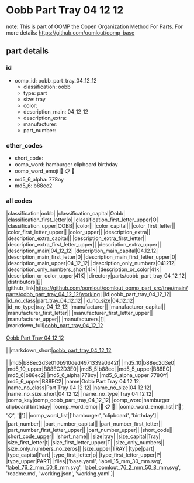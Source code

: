 # Oobb Part Tray 04 12 12  

note: This is part of OOMP the Oopen Organization Method For Parts. For more details: https://github.com/oomlout/oomp_base

##  part details





### id
* oomp_id: oobb_part_tray_04_12_12
  * classification: oobb
  * type: part
  * size: tray
  * color: 
  * description_main: 04_12_12
  * description_extra: 
  * manufacturer: 
  * part_number: 

### other_codes
* short_code: 
* oomp_word: hamburger clipboard birthday
* oomp_word_emoji :hamburger: :clipboard: :birthday:
* md5_6_alpha: 778oy
* md5_6: b88ec2

### all codes 
|classification|oobb|
|classification_capital|Oobb|
|classification_first_letter|o|
|classification_first_letter_upper|O|
|classification_upper|OOBB|
|color||
|color_capital||
|color_first_letter||
|color_first_letter_upper||
|color_upper||
|description_extra||
|description_extra_capital||
|description_extra_first_letter||
|description_extra_first_letter_upper||
|description_extra_upper||
|description_main|04_12_12|
|description_main_capital|04.12.12|
|description_main_first_letter|0|
|description_main_first_letter_upper|0|
|description_main_upper|04_12_12|
|description_only_numbers|041212|
|description_only_numbers_short|41k|
|description_or_color|41k|
|description_or_color_upper|41K|
|directory|parts/oobb_part_tray_04_12_12|
|distributors|[]|
|github_link|https://github.com/oomlout/oomlout_oomp_part_src/tree/main/parts/oobb_part_tray_04_12_12/working|
|id|oobb_part_tray_04_12_12|
|id_no_class|part_tray_04_12_12|
|id_no_size|04_12_12|
|id_no_type|tray_04_12_12|
|manufacturer||
|manufacturer_capital||
|manufacturer_first_letter||
|manufacturer_first_letter_upper||
|manufacturer_upper||
|manufacturers|[]|
|markdown_full|[oobb_part_tray_04_12_12](https://github.com/oomlout/oomlout_oomp_part_src/tree/main/parts/oobb_part_tray_04_12_12/working)<br>[](https://github.com/oomlout/oomlout_oomp_part_src/tree/main/parts/oobb_part_tray_04_12_12/working)<br>[Oobb Part Tray 04 12 12](https://github.com/oomlout/oomlout_oomp_part_src/tree/main/parts/oobb_part_tray_04_12_12/working)<br><br>|
|markdown_short|[oobb_part_tray_04_12_12](https://github.com/oomlout/oomlout_oomp_part_src/tree/main/parts/oobb_part_tray_04_12_12/working)<br><br>|
|md5|b88ec2d3e010b910ded4971339a0d42f|
|md5_10|b88ec2d3e0|
|md5_10_upper|B88EC2D3E0|
|md5_5|b88ec|
|md5_5_upper|B88EC|
|md5_6|b88ec2|
|md5_6_alpha|778oy|
|md5_6_alpha_upper|778OY|
|md5_6_upper|B88EC2|
|name|Oobb Part Tray 04 12 12|
|name_no_class|Part Tray 04 12 12|
|name_no_size|04 12 12|
|name_no_size_short|04 12 12|
|name_no_type|Tray 04 12 12|
|oomp_key|oomp_oobb_part_tray_04_12_12|
|oomp_word|hamburger clipboard birthday|
|oomp_word_emoji|:hamburger: :clipboard: :birthday:|
|oomp_word_emoji_list|[':hamburger:', ':clipboard:', ':birthday:']|
|oomp_word_list|['hamburger', 'clipboard', 'birthday']|
|part_number||
|part_number_capital||
|part_number_first_letter||
|part_number_first_letter_upper||
|part_number_upper||
|short_code||
|short_code_upper||
|short_name||
|size|tray|
|size_capital|Tray|
|size_first_letter|t|
|size_first_letter_upper|T|
|size_only_numbers||
|size_only_numbers_no_zeros||
|size_upper|TRAY|
|type|part|
|type_capital|Part|
|type_first_letter|p|
|type_first_letter_upper|P|
|type_upper|PART|
|files|['base.yaml', 'label_15_mm_30_mm.svg', 'label_76_2_mm_50_8_mm.svg', 'label_oomlout_76_2_mm_50_8_mm.svg', 'readme.md', 'working.json', 'working.yaml']|
